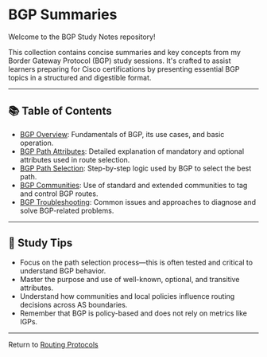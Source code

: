 # BGP Summaries

Welcome to the BGP Study Notes repository!

This collection contains concise summaries and key concepts from my Border Gateway Protocol (BGP) study sessions. It's crafted to assist learners preparing for Cisco certifications by presenting essential BGP topics in a structured and digestible format.

---

## 📚 Table of Contents
- [BGP Overview](bgp-overview.md): Fundamentals of BGP, its use cases, and basic operation.  
- [BGP Path Attributes](bgp-path-attributes.md): Detailed explanation of mandatory and optional attributes used in route selection.  
- [BGP Path Selection](bgp-path-selection.md): Step-by-step logic used by BGP to select the best path.  
- [BGP Communities](bgp-communities.md): Use of standard and extended communities to tag and control BGP routes.  
- [BGP Troubleshooting](bgp-tshoot.md): Common issues and approaches to diagnose and solve BGP-related problems.  

---

## 🚦 Study Tips

- Focus on the path selection process—this is often tested and critical to understand BGP behavior.
- Master the purpose and use of well-known, optional, and transitive attributes.
- Understand how communities and local policies influence routing decisions across AS boundaries.
- Remember that BGP is policy-based and does not rely on metrics like IGPs.

---

Return to [Routing Protocols](../README.md)
